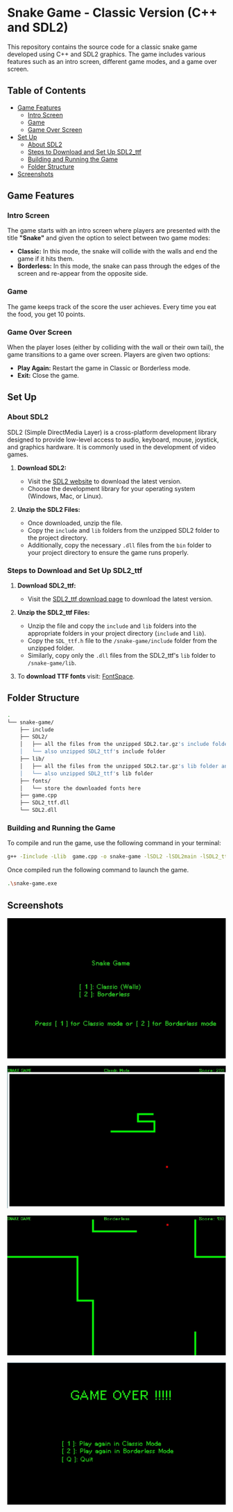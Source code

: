 # Snake Game - Classic Version (C++ and SDL2)

This repository contains the source code for a classic snake game developed using C++ and SDL2 graphics. The game includes various features such as an intro screen, different game modes, and a game over screen.

## Table of Contents
- [Game Features](#game-features)
  - [Intro Screen](#intro-screen)
  - [Game](#game)
  - [Game Over Screen](#game-over-screen)
- [Set Up](#set-up)
  - [About SDL2](#about-sdl2)
  - [Steps to Download and Set Up SDL2_ttf](#steps-to-download-and-set-up-sdl2_ttf)
  - [Building and Running the Game](#building-and-running-the-game)
  - [Folder Structure](#folder-structure)
- [Screenshots](#screenshots)

## Game Features

### Intro Screen
The game starts with an intro screen where players are presented with the title **"Snake"** and given the option to select between two game modes:

- **Classic:** In this mode, the snake will collide with the walls and end the game if it hits them.
- **Borderless:** In this mode, the snake can pass through the edges of the screen and re-appear from the opposite side.

### Game 
The game keeps track of the score the user achieves. Every time you eat the food, you get 10 points.

### Game Over Screen
When the player loses (either by colliding with the wall or their own tail), the game transitions to a game over screen. Players are given two options:

- **Play Again:** Restart the game in Classic or Borderless mode.
- **Exit:** Close the game.

## Set Up 

### About SDL2
SDL2 (Simple DirectMedia Layer) is a cross-platform development library designed to provide low-level access to audio, keyboard, mouse, joystick, and graphics hardware. It is commonly used in the development of video games.

1. **Download SDL2:**

   - Visit the [SDL2 website](https://www.libsdl.org/download-2.0.php) to download the latest version.
   - Choose the development library for your operating system (Windows, Mac, or Linux).

2. **Unzip the SDL2 Files:**
   - Once downloaded, unzip the file.
   - Copy the `include` and `lib` folders from the unzipped SDL2 folder to the project directory.
   - Additionally, copy the necessary `.dll` files from the `bin` folder to your project directory to ensure the game runs properly.

### Steps to Download and Set Up SDL2_ttf

1. **Download SDL2_ttf:**

   - Visit the [SDL2_ttf download page](https://www.libsdl.org/projects/SDL_ttf/) to download the latest version.

2. **Unzip the SDL2_ttf Files:**
   - Unzip the file and copy the `include` and `lib` folders into the appropriate folders in your project directory (`include` and `lib`).
   - Copy the `SDL_ttf.h` file to the `/snake-game/include` folder from the unzipped folder.
   - Similarly, copy only the `.dll` files from the SDL2_ttf's `lib` folder to `/snake-game/lib`.

3. To **download TTF fonts** visit: [FontSpace](https://www.fontspace.com/category/ttf).

## Folder Structure
```bash
.
└── snake-game/
    ├── include
    ├── SDL2/
    │   ├── all the files from the unzipped SDL2.tar.gz's include folder and
    │   └── also unzipped SDL2_ttf's include folder
    ├── lib/
    │   ├── all the files from the unzipped SDL2.tar.gz's lib folder and 
    │   └── also unzipped SDL2_ttf's lib folder
    ├── fonts/
    │   └── store the downloaded fonts here
    ├── game.cpp
    ├── SDL2_ttf.dll
    └── SDL2.dll
```
### Building and Running the Game

To compile and run the game, use the following command in your terminal:

```bash
g++ -Iinclude -Llib  game.cpp -o snake-game -lSDL2 -lSDL2main -lSDL2_ttf
```

Once compiled run the following command to launch the game.
```bash
.\snake-game.exe
```

## Screenshots
![Intro Screen](/screenshots/intro%20screen.jpg)

![Classic Mode](/screenshots/classic%20mode.jpg)

![Borderless Mode](/screenshots/borderless.jpg)

![Game Over!!!](/screenshots/gameover.jpg)
